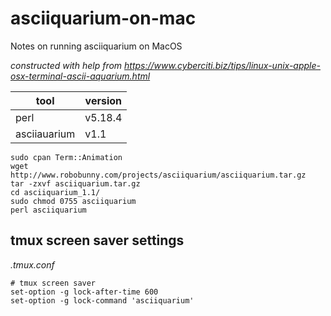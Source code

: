 # asciiquarium-on-mac
Notes on running asciiquarium on MacOS

_constructed with help from https://www.cyberciti.biz/tips/linux-unix-apple-osx-terminal-ascii-aquarium.html_

| tool | version |
|--|--|
| perl | v5.18.4 |
| asciiauarium | v1.1 |

```
sudo cpan Term::Animation
wget http://www.robobunny.com/projects/asciiquarium/asciiquarium.tar.gz
tar -zxvf asciiquarium.tar.gz
cd asciiquarium_1.1/
sudo chmod 0755 asciiquarium
perl asciiquarium
```

## tmux screen saver settings

_.tmux.conf_
```
# tmux screen saver
set-option -g lock-after-time 600
set-option -g lock-command 'asciiquarium'
```
